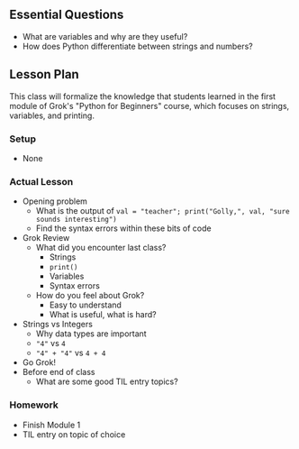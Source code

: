## Essential Questions

- What are variables and why are they useful?
- How does Python differentiate between strings and numbers?

## Lesson Plan

This class will formalize the knowledge that students learned in the first
module of Grok's "Python for Beginners" course, which focuses on strings,
variables, and printing.

### Setup

- None

### Actual Lesson

- Opening problem
    - What is the output of `val = "teacher"; print("Golly,", val, "sure sounds interesting")`
    - Find the syntax errors within these bits of code
- Grok Review
    - What did you encounter last class?
        - Strings
        - `print()`
        - Variables
        - Syntax errors
    - How do you feel about Grok?
        - Easy to understand
        - What is useful, what is hard?
- Strings vs Integers
    - Why data types are important
    - `"4"` vs `4`
    - `"4" + "4"` vs `4 + 4` 
- Go Grok!
- Before end of class
    - What are some good TIL entry topics?

### Homework

- Finish Module 1
- TIL entry on topic of choice
